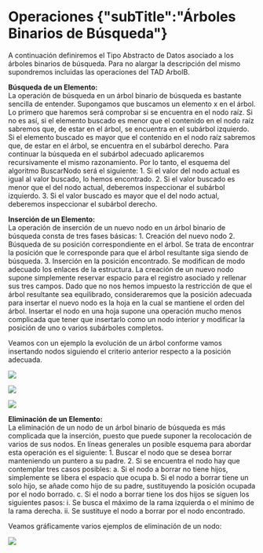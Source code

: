 # Operaciones {"subTitle":"Árboles Binarios de Búsqueda"}

A continuación definiremos el Tipo Abstracto de Datos asociado a los árboles binarios de búsqueda. Para no alargar la descripción del mismo supondremos incluidas las operaciones del TAD ArbolB.  
  
**Búsqueda de un Elemento:**  
La operación de búsqueda en un árbol binario de búsqueda es bastante sencilla de entender. Supongamos que buscamos un elemento x en el árbol. Lo primero que haremos será comprobar si se encuentra en el nodo raíz. Si no es así, si el elemento buscado es menor que el contenido en el nodo raíz sabremos que, de estar en el árbol, se encuentra en el subárbol izquierdo. Si el elemento buscado es mayor que el contenido en el nodo raíz sabremos que, de estar en el árbol, se encuentra en el subárbol derecho. Para continuar la búsqueda en el subárbol adecuado aplicaremos recursivamente el mismo razonamiento. Por lo tanto, el esquema del algoritmo BuscarNodo será el siguiente: 1. Si el valor del nodo actual es igual al valor buscado, lo hemos encontrado. 2. Si el valor buscado es menor que el del nodo actual, deberemos inspeccionar el subárbol izquierdo. 3. Si el valor buscado es mayor que el del nodo actual, deberemos inspeccionar el subárbol derecho.  
  
**Inserción de un Elemento:**  
La operación de inserción de un nuevo nodo en un árbol binario de búsqueda consta de tres fases básicas: 1. Creación del nuevo nodo 2. Búsqueda de su posición correspondiente en el árbol. Se trata de encontrar la posición que le corresponde para que el árbol resultante siga siendo de búsqueda. 3. Inserción en la posición encontrado. Se modifican de modo adecuado los enlaces de la estructura. La creación de un nuevo nodo supone simplemente reservar espacio para el registro asociado y rellenar sus tres campos. Dado que no nos hemos impuesto la restricción de que el árbol resultante sea equilibrado, consideraremos que la posición adecuada para insertar el nuevo nodo es la hoja en la cual se mantiene el orden del árbol. Insertar el nodo en una hoja supone una operación mucho menos complicada que tener que insertarlo como un nodo interior y modificar la posición de uno o varios subárboles completos.  
  
Veamos con un ejemplo la evolución de un árbol conforme vamos insertando nodos siguiendo el criterio anterior respecto a la posición adecuada.  

![](/assets/images/bynary-search-tree/abb_9.jpg)

![](/assets/images/bynary-search-tree/abb_10.jpg)

![](/assets/images/bynary-search-tree/abb_11.jpg)

  
**Eliminación de un Elemento:**  
La eliminación de un nodo de un árbol binario de búsqueda es más complicada que la inserción, puesto que puede suponer la recolocación de varios de sus nodos. En líneas generales un posible esquema para abordar esta operación es el siguiente: 1. Buscar el nodo que se desea borrar manteniendo un puntero a su padre. 2. Si se encuentra el nodo hay que contemplar tres casos posibles: a. Si el nodo a borrar no tiene hijos, simplemente se libera el espacio que ocupa b. Si el nodo a borrar tiene un solo hijo, se añade como hijo de su padre, sustituyendo la posición ocupada por el nodo borrado. c. Si el nodo a borrar tiene los dos hijos se siguen los siguientes pasos: i. Se busca el máximo de la rama izquierda o el mínimo de la rama derecha. ii. Se sustituye el nodo a borrar por el nodo encontrado.  
  
Veamos gráficamente varios ejemplos de eliminación de un nodo:  

![](/assets/images/bynary-search-tree/abb_12.jpg)
